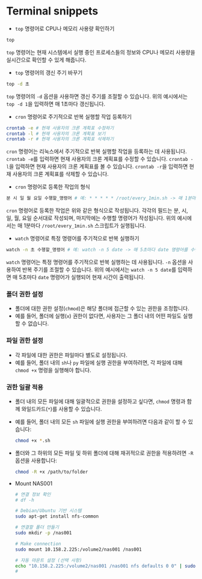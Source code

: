 # Terminal snippets

- `top` 명령어로 CPU나 메모리 사용량 확인하기
```bash
top
```
`top` 명령어는 현재 시스템에서 실행 중인 프로세스들의 정보와 CPU나 메모리 사용량을 실시간으로 확인할 수 있게 해줍니다.

- `top` 명령어의 갱신 주기 바꾸기
```bash
top -d 초
```
`top` 명령어의 `-d` 옵션을 사용하면 갱신 주기를 조절할 수 있습니다. 위의 예시에서는 `top -d 1`을 입력하면 매 1초마다 갱신됩니다.

- `cron` 명령어로 주기적으로 반복 실행할 작업 등록하기
```bash
crontab -e # 현재 사용자의 크론 계획표 수정하기
crontab -l # 현재 사용자의 크론 계획표 보기
crontab -r # 현재 사용자의 크론 계획표 삭제하기
```
`cron` 명령어는 리눅스에서 주기적으로 반복 실행할 작업을 등록하는 데 사용됩니다. `crontab -e`를 입력하면 현재 사용자의 크론 계획표를 수정할 수 있습니다. `crontab -l`을 입력하면 현재 사용자의 크론 계획표를 볼 수 있습니다. `crontab -r`을 입력하면 현재 사용자의 크론 계획표를 삭제할 수 있습니다.

- `cron` 명령어로 등록한 작업의 형식
```bash
분 시 일 월 요일 수행할_명령어 # 예: * * * * * /root/every_1min.sh -> 매 1분마다 /root/every_1min.sh 를 수행
```
`cron` 명령어로 등록한 작업은 위와 같은 형식으로 작성됩니다. 각각의 필드는 분, 시, 일, 월, 요일 순서대로 작성되며, 마지막에는 수행할 명령어가 작성됩니다. 위의 예시에서는 매 1분마다 `/root/every_1min.sh` 스크립트가 실행됩니다.

- `watch` 명령어로 특정 명령어를 주기적으로 반복 실행하기
```bash
watch -n 초 수행할_명령어 # 예: watch -n 5 date -> 매 5초마다 date 명령어를 수행하여 현재 시간을 출력함.
```
`watch` 명령어는 특정 명령어를 주기적으로 반복 실행하는 데 사용됩니다. `-n` 옵션을 사용하여 반복 주기를 조절할 수 있습니다. 위의 예시에서는 `watch -n 5 date`를 입력하면 매 5초마다 `date` 명령어가 실행되어 현재 시간이 출력됩니다.

### 폴더 권한 설정
- 폴더에 대한 권한 설정(`chmod`)은 해당 폴더에 접근할 수 있는 권한을 조정합니다.
- 예를 들어, 폴더에 실행(`x`) 권한이 없다면, 사용자는 그 폴더 내의 어떤 파일도 실행할 수 없습니다.

### 파일 권한 설정
- 각 파일에 대한 권한은 파일마다 별도로 설정됩니다.
- 예를 들어, 폴더 내의 `sh`나 `py` 파일에 실행 권한을 부여하려면, 각 파일에 대해 `chmod +x` 명령을 실행해야 합니다.

### 권한 일괄 적용
- 폴더 내의 모든 파일에 대해 일괄적으로 권한을 설정하고 싶다면, `chmod` 명령과 함께 와일드카드(`*`)를 사용할 수 있습니다.
- 예를 들어, 폴더 내의 모든 `sh` 파일에 실행 권한을 부여하려면 다음과 같이 할 수 있습니다:
  ```bash
  chmod +x *.sh
  ```
- 폴더와 그 하위의 모든 파일 및 하위 폴더에 대해 재귀적으로 권한을 적용하려면 `-R` 옵션을 사용합니다:
  ```bash
  chmod -R +x /path/to/folder
  ```

- Mount NAS001
  ```bash
  # 연결 정보 확인
  # df -h

  # Debian/Ubuntu 기반 시스템
  sudo apt-get install nfs-common

  # 연결할 폴더 만들기
  sudo mkdir -p /nas001

  # Make connection
  sudo mount 10.158.2.225:/volume2/nas001 /nas001

  # 자동 마운트 설정 (선택 사항)
  echo "10.158.2.225:/volume2/nas001 /nas001 nfs defaults 0 0" | sudo tee -a /etc/fstab
  # 
  ```
